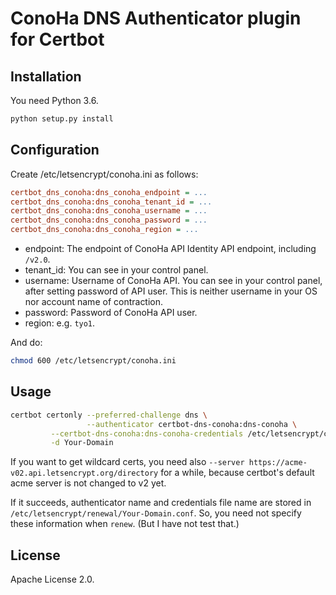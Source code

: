 # ConoHa DNS Authenticator plugin for Certbot

## Installation

You need Python 3.6.

```sh
python setup.py install
```

## Configuration

Create /etc/letsencrypt/conoha.ini as follows:

```ini
certbot_dns_conoha:dns_conoha_endpoint = ...
certbot_dns_conoha:dns_conoha_tenant_id = ...
certbot_dns_conoha:dns_conoha_username = ...
certbot_dns_conoha:dns_conoha_password = ...
certbot_dns_conoha:dns_conoha_region = ...
```

- endpoint: The endpoint of ConoHa API Identity API endpoint, including `/v2.0`.
- tenant_id: You can see in your control panel.
- username: Username of ConoHa API. You can see in your control panel, after setting password of API user.
            This is neither username in your OS nor account name of contraction.
- password: Password of ConoHa API user.
- region: e.g. `tyo1`.

And do:

```sh
chmod 600 /etc/letsencrypt/conoha.ini
```

## Usage

```sh
certbot certonly --preferred-challenge dns \
                 --authenticator certbot-dns-conoha:dns-conoha \
		 --certbot-dns-conoha:dns-conoha-credentials /etc/letsencrypt/conoha.ini \
		 -d Your-Domain
```

If you want to get wildcard certs, you need also `--server https://acme-v02.api.letsencrypt.org/directory` for a while,
because certbot's default acme server is not changed to v2 yet.

If it succeeds, authenticator name and credentials file name are stored in `/etc/letsencrypt/renewal/Your-Domain.conf`.
So, you need not specify these information when `renew`. (But I have not test that.)

## License

Apache License 2.0.
